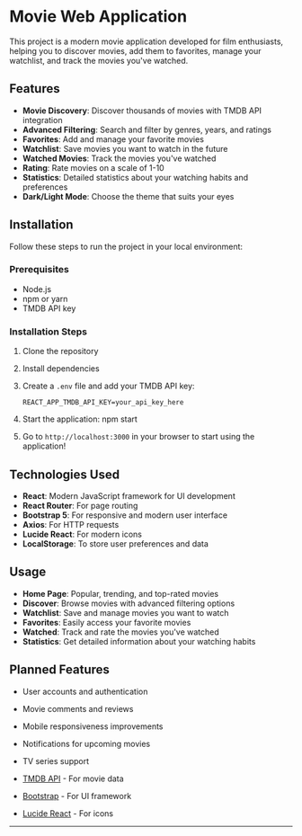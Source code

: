 # Movie Web Application

This project is a modern movie application developed for film enthusiasts, helping you to discover movies, add them to favorites, manage your watchlist, and track the movies you've watched.

## Features

- **Movie Discovery**: Discover thousands of movies with TMDB API integration
- **Advanced Filtering**: Search and filter by genres, years, and ratings
- **Favorites**: Add and manage your favorite movies
- **Watchlist**: Save movies you want to watch in the future
- **Watched Movies**: Track the movies you've watched
- **Rating**: Rate movies on a scale of 1-10
- **Statistics**: Detailed statistics about your watching habits and preferences
- **Dark/Light Mode**: Choose the theme that suits your eyes

## Installation

Follow these steps to run the project in your local environment:

### Prerequisites

- Node.js
- npm or yarn
- TMDB API key

### Installation Steps

1. Clone the repository

2. Install dependencies
  
3. Create a `.env` file and add your TMDB API key:
   ```
   REACT_APP_TMDB_API_KEY=your_api_key_here
   ```

4. Start the application:
   npm start

5. Go to `http://localhost:3000` in your browser to start using the application!

## Technologies Used

- **React**: Modern JavaScript framework for UI development
- **React Router**: For page routing
- **Bootstrap 5**: For responsive and modern user interface
- **Axios**: For HTTP requests
- **Lucide React**: For modern icons
- **LocalStorage**: To store user preferences and data

## Usage

- **Home Page**: Popular, trending, and top-rated movies
- **Discover**: Browse movies with advanced filtering options
- **Watchlist**: Save and manage movies you want to watch
- **Favorites**: Easily access your favorite movies
- **Watched**: Track and rate the movies you've watched
- **Statistics**: Get detailed information about your watching habits

## Planned Features

- User accounts and authentication
- Movie comments and reviews
- Mobile responsiveness improvements
- Notifications for upcoming movies
- TV series support


- [TMDB API](https://www.themoviedb.org/documentation/api) - For movie data
- [Bootstrap](https://getbootstrap.com/) - For UI framework
- [Lucide React](https://lucide.dev/) - For icons

---
